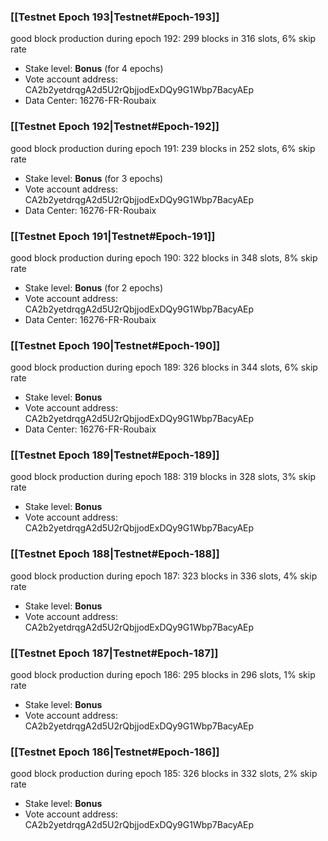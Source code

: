 ### [[Testnet Epoch 193|Testnet#Epoch-193]]
good block production during epoch 192: 299 blocks in 316 slots, 6% skip rate
* Stake level: **Bonus** (for 4 epochs)
* Vote account address: CA2b2yetdrqgA2d5U2rQbjjodExDQy9G1Wbp7BacyAEp
* Data Center: 16276-FR-Roubaix
### [[Testnet Epoch 192|Testnet#Epoch-192]]
good block production during epoch 191: 239 blocks in 252 slots, 6% skip rate
* Stake level: **Bonus** (for 3 epochs)
* Vote account address: CA2b2yetdrqgA2d5U2rQbjjodExDQy9G1Wbp7BacyAEp
* Data Center: 16276-FR-Roubaix
### [[Testnet Epoch 191|Testnet#Epoch-191]]
good block production during epoch 190: 322 blocks in 348 slots, 8% skip rate
* Stake level: **Bonus** (for 2 epochs)
* Vote account address: CA2b2yetdrqgA2d5U2rQbjjodExDQy9G1Wbp7BacyAEp
* Data Center: 16276-FR-Roubaix
### [[Testnet Epoch 190|Testnet#Epoch-190]]
good block production during epoch 189: 326 blocks in 344 slots, 6% skip rate
* Stake level: **Bonus**
* Vote account address: CA2b2yetdrqgA2d5U2rQbjjodExDQy9G1Wbp7BacyAEp
* Data Center: 16276-FR-Roubaix
### [[Testnet Epoch 189|Testnet#Epoch-189]]
good block production during epoch 188: 319 blocks in 328 slots, 3% skip rate
* Stake level: **Bonus**
* Vote account address: CA2b2yetdrqgA2d5U2rQbjjodExDQy9G1Wbp7BacyAEp
### [[Testnet Epoch 188|Testnet#Epoch-188]]
good block production during epoch 187: 323 blocks in 336 slots, 4% skip rate
* Stake level: **Bonus**
* Vote account address: CA2b2yetdrqgA2d5U2rQbjjodExDQy9G1Wbp7BacyAEp
### [[Testnet Epoch 187|Testnet#Epoch-187]]
good block production during epoch 186: 295 blocks in 296 slots, 1% skip rate
* Stake level: **Bonus**
* Vote account address: CA2b2yetdrqgA2d5U2rQbjjodExDQy9G1Wbp7BacyAEp
### [[Testnet Epoch 186|Testnet#Epoch-186]]
good block production during epoch 185: 326 blocks in 332 slots, 2% skip rate
* Stake level: **Bonus**
* Vote account address: CA2b2yetdrqgA2d5U2rQbjjodExDQy9G1Wbp7BacyAEp